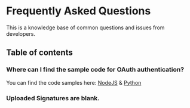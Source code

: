 # Frequently Asked Questions

This is a knowledge base of common questions and issues from developers.

## Table of contents



### Where can I find the sample code for OAuth authentication?
You can find the code samples here: [NodeJS](https://github.com/AdobeDocs/adobeio-auth/tree/stage/OAuth/samples/adobe-auth-node) & [Python](https://github.com/AdobeDocs/adobeio-auth/tree/stage/OAuth/samples/adobe-auth-python)

### Uploaded Signatures are blank.

